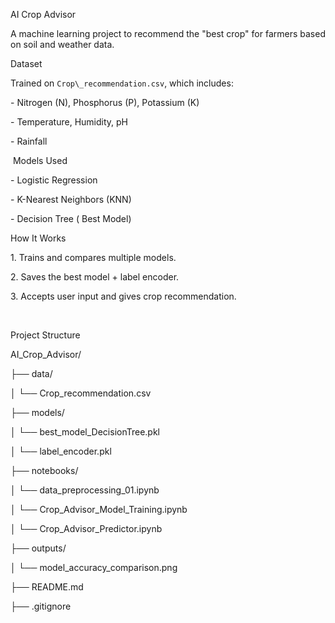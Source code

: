 AI Crop Advisor



A machine learning project to recommend the "best crop" for farmers based on soil and weather data.



Dataset

Trained on `Crop\_recommendation.csv`, which includes:

\- Nitrogen (N), Phosphorus (P), Potassium (K)

\- Temperature, Humidity, pH

\- Rainfall



&nbsp;Models Used

\- Logistic Regression

\- K-Nearest Neighbors (KNN)

\- Decision Tree ( Best Model)



How It Works

1\. Trains and compares multiple models.

2\. Saves the best model + label encoder.

3\. Accepts user input and gives crop recommendation.

&nbsp;

Project Structure

AI\_Crop\_Advisor/

├── data/

│   └── Crop\_recommendation.csv

├── models/

│   └── best\_model\_DecisionTree.pkl

│   └── label\_encoder.pkl

├── notebooks/

│   └── data\_preprocessing\_01.ipynb

│   └── Crop\_Advisor\_Model\_Training.ipynb

│   └── Crop\_Advisor\_Predictor.ipynb

├── outputs/

│   └── model\_accuracy\_comparison.png

├── README.md

├── .gitignore        



